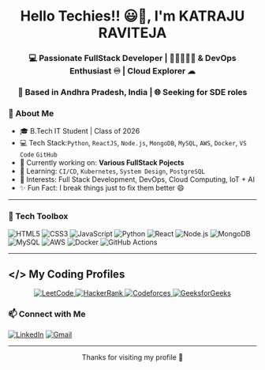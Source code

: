 <h1 align="center">Hello Techies!! 😃👋, I'm KATRAJU RAVITEJA</h1>
<h3 align="center">💻 Passionate FullStack Developer | 🤖🧠🇦🇮👾 & DevOps Enthusiast ♾️ | Cloud Explorer ☁︎</h3>
<h3 align="center">📍 Based in Andhra Pradesh, India | 🌐 Seeking for SDE roles</h3>

### 🚀 About Me

- 🎓 B.Tech IT Student | Class of 2026  
- 💻 Tech Stack:`Python`, `ReactJS`, `Node.js`, `MongoDB`, `MySQL`, `AWS`, `Docker`, `VS Code` `GitHub`  
- 🔭 Currently working on: **Various FullStack Pojects** 
- 🌱 Learning: `CI/CD`, `Kubernetes`, `System Design`, `PostgreSQL`  
- 🧠 Interests: Full Stack Development, DevOps, Cloud Computing, IoT + AI  
- ✨ Fun Fact: I break things just to fix them better 😄

---

### 🧰 Tech Toolbox

![HTML5](https://img.shields.io/badge/HTML5-E34F26?style=for-the-badge&logo=html5&logoColor=white)
![CSS3](https://img.shields.io/badge/CSS3-1572B6?style=for-the-badge&logo=css3&logoColor=white)
![JavaScript](https://img.shields.io/badge/JavaScript-F7DF1E?style=for-the-badge&logo=javascript&logoColor=black)
![Python](https://img.shields.io/badge/Python-ED8B00?style=for-the-badge&logo=openjdk&logoColor=white)
![React](https://img.shields.io/badge/React-61DAFB?style=for-the-badge&logo=react&logoColor=black)
![Node.js](https://img.shields.io/badge/Node.js-339933?style=for-the-badge&logo=nodedotjs&logoColor=white)
![MongoDB](https://img.shields.io/badge/MongoDB-4EA94B?style=for-the-badge&logo=mongodb&logoColor=white)
![MySQL](https://img.shields.io/badge/MySQL-00758F?style=for-the-badge&logo=mysql&logoColor=white)
![AWS](https://img.shields.io/badge/AWS-FF9900?style=for-the-badge&logo=amazonaws&logoColor=white)
![Docker](https://img.shields.io/badge/Docker-2496ED?style=for-the-badge&logo=docker&logoColor=white)
![GitHub Actions](https://img.shields.io/badge/GitHub_Actions-2088FF?style=for-the-badge&logo=githubactions&logoColor=white)


---
## </> My Coding Profiles

<p align="center">
  <a href="https://leetcode.com/u/Teja999/" target="_blank">
    <img src="https://img.shields.io/badge/LeetCode-FFA116?style=for-the-badge&logo=leetcode&logoColor=black" alt="LeetCode" />
  </a>
  <a href="https://www.hackerrank.com/profile/ravitejakatraju1" target="_blank">
    <img src="https://img.shields.io/badge/HackerRank-2EC866?style=for-the-badge&logo=hackerrank&logoColor=white" alt="HackerRank" />
  </a>
  <a href="https://codeforces.com/profile/ravitejakatraju73" target="_blank">
    <img src="https://img.shields.io/badge/Geeksforgeeks-1F8ACB?style=for-the-badge&logo=codeforces&logoColor=white" alt="Codeforces" />
  </a>
 <a href="https://www.geeksforgeeks.org/user/ravitejakatraju73/" target="_blank">
    <img src="https://img.shields.io/badge/GeeksforGeeks-0F9D58?style=for-the-badge&logo=geeksforgeeks&logoColor=white" alt="GeeksforGeeks" />
  </a>
</p>
 
### 📫 Connect with Me

[![LinkedIn](https://img.shields.io/badge/LinkedIn-blue?style=flat-square&logo=linkedin&logoColor=white)](https://www.linkedin.com/in/ravi-teja-katraju)
[![Gmail](https://img.shields.io/badge/Email-D14836?style=flat-square&logo=gmail&logoColor=white)](mailto:ravitejakatraju73@gmail.com)

---

<p align="center">Thanks for visiting my profile 🙌</p>
